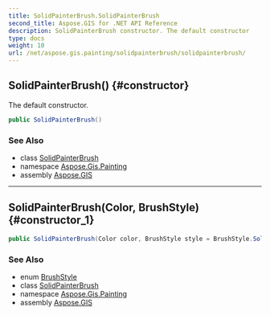 ```yaml
---
title: SolidPainterBrush.SolidPainterBrush
second_title: Aspose.GIS for .NET API Reference
description: SolidPainterBrush constructor. The default constructor
type: docs
weight: 10
url: /net/aspose.gis.painting/solidpainterbrush/solidpainterbrush/
---
```

## SolidPainterBrush() {#constructor}

The default constructor.

```csharp
public SolidPainterBrush()
```

### See Also

* class [SolidPainterBrush](../)
* namespace [Aspose.Gis.Painting](../../solidpainterbrush/)
* assembly [Aspose.GIS](../../../)

---

## SolidPainterBrush(Color, BrushStyle) {#constructor_1}

```csharp
public SolidPainterBrush(Color color, BrushStyle style = BrushStyle.Solid)
```

### See Also

* enum [BrushStyle](../../brushstyle/)
* class [SolidPainterBrush](../)
* namespace [Aspose.Gis.Painting](../../solidpainterbrush/)
* assembly [Aspose.GIS](../../../)


